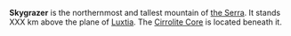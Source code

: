 **Skygrazer** is the northernmost and tallest mountain of [the Serra](<./Serra.md>). It stands XXX km above the plane of [Luxtia](<./Luxtia.md>). The [Cirrolite Core](<./Cirrolite Core.md>) is located beneath it.